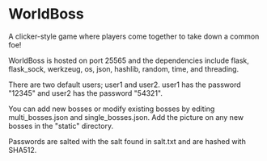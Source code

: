 # WorldBoss
A clicker-style game where players come together to take down a common foe!

WorldBoss is hosted on port 25565 and the dependencies include flask, flask_sock, werkzeug, os, json, hashlib, random, time, and threading.

There are two default users; user1 and user2. user1 has the password "12345" and user2 has the password "54321".

You can add new bosses or modify existing bosses by editing multi_bosses.json and single_bosses.json. Add the picture on any new bosses in the "static" directory.

Passwords are salted with the salt found in salt.txt and are hashed with SHA512.
